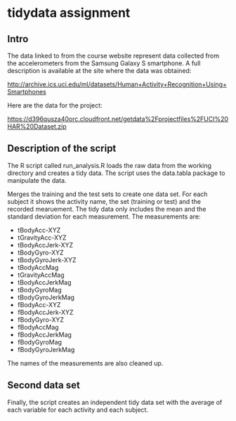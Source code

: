 # tidydata assignment

## Intro
The data linked to from the course website represent data collected from the accelerometers from the Samsung Galaxy S smartphone. A full description is available at the site where the data was obtained:

http://archive.ics.uci.edu/ml/datasets/Human+Activity+Recognition+Using+Smartphones

Here are the data for the project:

https://d396qusza40orc.cloudfront.net/getdata%2Fprojectfiles%2FUCI%20HAR%20Dataset.zip

## Description of the script

The R script called run_analysis.R loads the raw data from the working directory and creates a tidy data.
The script uses the data.tabla package to manipulate the data.

Merges the training and the test sets to create one data set.
For each subject it shows the activity name, the set (training or test) and the recorded mearuement.
The tidy data only includes the mean and the standard deviation for each measurement. The measurements are:
* tBodyAcc-XYZ
* tGravityAcc-XYZ
* tBodyAccJerk-XYZ
* tBodyGyro-XYZ
* tBodyGyroJerk-XYZ
* tBodyAccMag
* tGravityAccMag
* tBodyAccJerkMag
* tBodyGyroMag
* tBodyGyroJerkMag
* fBodyAcc-XYZ
* fBodyAccJerk-XYZ
* fBodyGyro-XYZ
* fBodyAccMag
* fBodyAccJerkMag
* fBodyGyroMag
* fBodyGyroJerkMag

The names of the measurements are also cleaned up.

## Second data set

Finally, the script creates an independent tidy data set with the average of each variable for each activity and each subject.




